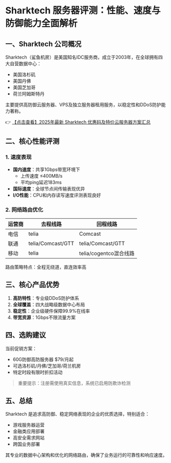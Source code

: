 # Sharktech 服务器评测：性能、速度与防御能力全面解析

## 一、Sharktech 公司概况
Sharktech（鲨鱼机房）是美国知名IDC服务商，成立于2003年，在全球拥有四大自营数据中心：
- 美国洛杉矶
- 美国丹佛
- 美国芝加哥
- 荷兰阿姆斯特丹

主要提供高防御云服务器、VPS及独立服务器租用服务，以稳定性和DDoS防护能力著称。

👉 [【点击查看】2025年最新 Sharktech 优惠码及特价云服务器方案汇总](https://bit.ly/Sharktech)

## 二、核心性能评测

### 1. 速度表现
- **国内速度**：共享1Gbps带宽环境下
  - 上传速度 ≤400MB/s
  - 平均ping延迟183ms
- **国际速度**：全球节点间传输表现优异
- **I/O性能**：CPU和内存读写速度评测表现良好

### 2. 网络路由优化
| 运营商 | 去程线路          | 回程线路               |
|--------|-------------------|------------------------|
| 电信   | telia             | Comcast                |
| 联通   | telia/Comcast/GTT | telia/Comcast/GTT      |
| 移动   | telia             | telia/cogentco混合线路 |

路由策略特点：全程无绕道，直连效率高

## 三、核心产品优势
1. **高防特性**：专业级DDoS防护体系
2. **全球覆盖**：四大战略级数据中心布局
3. **稳定性**：企业级硬件保障99.9%在线率
4. **带宽资源**：1Gbps不限流量方案

## 四、选购建议
当前促销方案：
- 60G防御高防服务器 $79/月起
- 可选洛杉矶/丹佛/芝加哥/荷兰机房
- 特定时段有限时折扣活动

> 重要提示：注册需使用真实信息，系统已启用防欺诈检测

## 五、总结
Sharktech 是追求高防御、稳定网络表现的企业的优质选择，特别适合：
- 游戏服务器运营
- 金融类应用部署
- 高安全需求网站
- 跨国业务部署

其专业的数据中心架构和优化的网络路由，确保了业务运行的可靠性和响应速度。